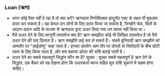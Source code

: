 ### Loan (ऋण)
- अगर कोई पैसा नहीं दे रहा है तो क्या करें?
ऋणदाता निगोशिएबल इंस्ट्रूमेंट एक्ट के तहत भी मुकदमा दायर कर सकता है। यह केवल उन लोगों के लिए दायर किया जा सकता है, जिन्होंने चेक, बिलों के आदान-प्रदान आदि के माध्यम से ऋणदाता द्वारा उधार लिया गया धन वापस नहीं किया था।
- पैसे उधार देने के लिए कानूनी दस्तावेज क्या है?
ऋण समझौता कोई भी लिखित दस्तावेज़ है जो पैसे उधार देने की याद दिलाता है। ऋण समझौते कई रूप ले सकते हैं। सबसे बुनियादी ऋण समझौते को आमतौर पर "आईओयू" कहा जाता है। इनका उपयोग आम तौर पर दोस्तों या रिश्तेदारों के बीच छोटी रकम के लिए किया जाता है, और बस बकाया डॉलर की राशि बताई जाती है।
- उधार देने का सबसे महत्वपूर्ण सिद्धांत कौन सा है? सुरक्षा : सुरक्षा सबसे महत्वपूर्ण है ऋण देने के सिद्धांत. एक बैंकर को यह देखना होगा कि उधारकर्ता ब्याज सहित मूल राशि चुकाने में सक्षम होना चाहिए।
